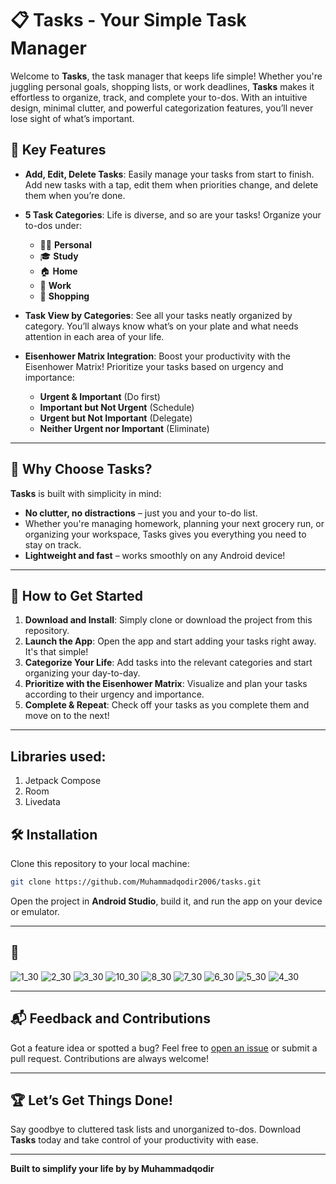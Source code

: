 # 📋 Tasks - Your Simple Task Manager

Welcome to **Tasks**, the task manager that keeps life simple! Whether you're juggling personal goals, shopping lists, or work deadlines, **Tasks** makes it effortless to organize, track, and complete your to-dos. With an intuitive design, minimal clutter, and powerful categorization features, you’ll never lose sight of what’s important.

## 🚀 Key Features

- **Add, Edit, Delete Tasks**: Easily manage your tasks from start to finish. Add new tasks with a tap, edit them when priorities change, and delete them when you’re done.
  
- **5 Task Categories**: Life is diverse, and so are your tasks! Organize your to-dos under:
  - 🧍‍♂️ **Personal**
  - 🎓 **Study**
  - 🏠 **Home**
  - 💼 **Work**
  - 🛒 **Shopping**

- **Task View by Categories**: See all your tasks neatly organized by category. You’ll always know what’s on your plate and what needs attention in each area of your life.

- **Eisenhower Matrix Integration**: Boost your productivity with the Eisenhower Matrix! Prioritize your tasks based on urgency and importance:
  - **Urgent & Important** (Do first)
  - **Important but Not Urgent** (Schedule)
  - **Urgent but Not Important** (Delegate)
  - **Neither Urgent nor Important** (Eliminate)

---

## 🎯 Why Choose Tasks?

**Tasks** is built with simplicity in mind:
- **No clutter, no distractions** – just you and your to-do list.
- Whether you're managing homework, planning your next grocery run, or organizing your workspace, Tasks gives you everything you need to stay on track.
- **Lightweight and fast** – works smoothly on any Android device!

---

## 📱 How to Get Started

1. **Download and Install**: Simply clone or download the project from this repository.
2. **Launch the App**: Open the app and start adding your tasks right away. It's that simple!
3. **Categorize Your Life**: Add tasks into the relevant categories and start organizing your day-to-day.
4. **Prioritize with the Eisenhower Matrix**: Visualize and plan your tasks according to their urgency and importance.
5. **Complete & Repeat**: Check off your tasks as you complete them and move on to the next!

---
## Libraries used:
  1. Jetpack Compose
  2. Room
  3. Livedata


## 🛠️ Installation

Clone this repository to your local machine:

```bash
git clone https://github.com/Muhammadqodir2006/tasks.git
```

Open the project in **Android Studio**, build it, and run the app on your device or emulator.

---

## 📸 
![1_30](https://github.com/user-attachments/assets/3fb83aec-a2a2-4ca3-b5b7-5968d5180c54)
![2_30](https://github.com/user-attachments/assets/d5bd7d4a-40aa-47a5-8baf-0efda00213d1)
![3_30](https://github.com/user-attachments/assets/433152f7-2107-409d-9e48-132a2fdee56b)
![10_30](https://github.com/user-attachments/assets/42e1cc18-d69c-4a10-9739-2bf9689d154c)
![8_30](https://github.com/user-attachments/assets/f67b04ef-f7f9-4b3f-8ccc-a05edcbd3e01)
![7_30](https://github.com/user-attachments/assets/d41c04ca-0caf-4c36-9ad6-d7dae8f64cb6)
![6_30](https://github.com/user-attachments/assets/8d69f125-f143-48e4-b5c3-041dd81ba36a)
![5_30](https://github.com/user-attachments/assets/a5b3b9bb-68fa-4164-b65c-6fcfc6b579b7)
![4_30](https://github.com/user-attachments/assets/c3d86eb0-db5e-431c-8f06-eaaf96bcdbb6)

---



## 📬 Feedback and Contributions

Got a feature idea or spotted a bug? Feel free to [open an issue](https://github.com/MuhammadqodirRustamov/tasks/issues) or submit a pull request. Contributions are always welcome!

---

## 🏆 Let’s Get Things Done!

Say goodbye to cluttered task lists and unorganized to-dos. Download **Tasks** today and take control of your productivity with ease.

---

**Built to simplify your life by by Muhammadqodir**
